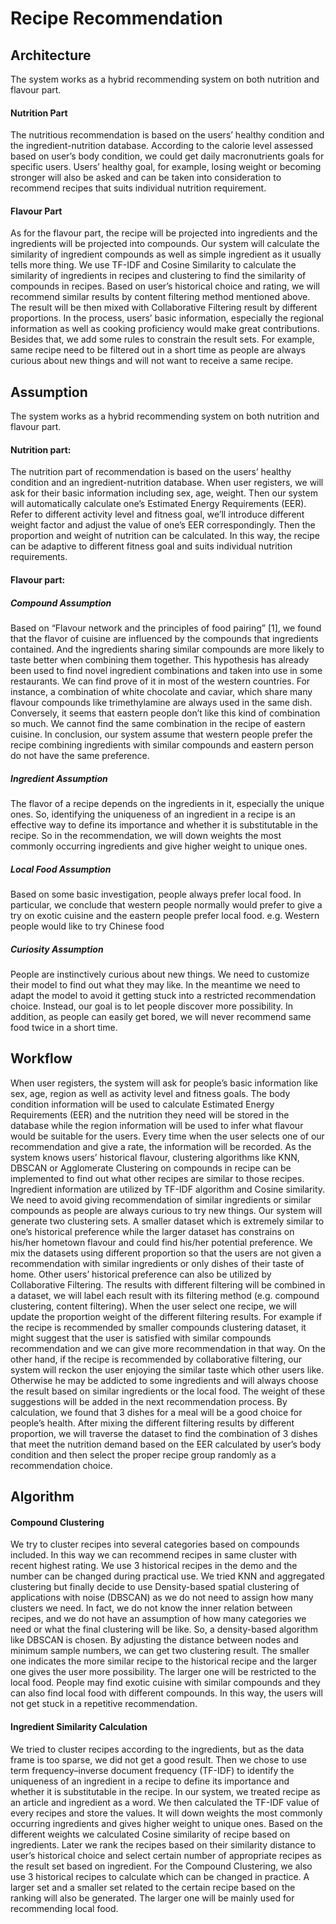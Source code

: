 # Recipe Recommendation
## Architecture
The system works as a hybrid recommending system on both nutrition and flavour part. 
#### Nutrition Part
The nutritious recommendation is based on the users’ healthy condition and the ingredient-nutrition database. According to the calorie level assessed based on user’s body condition, we could get daily macronutrients goals for specific users. Users’ healthy goal, for example, losing weight or becoming stronger will also be asked and can be taken into consideration to recommend recipes that suits individual nutrition requirement. 
#### Flavour Part
As for the flavour part, the recipe will be projected into ingredients and the ingredients will be projected into compounds. Our system will calculate the similarity of ingredient compounds as well as simple ingredient as it usually tells more thing. We use TF-IDF and Cosine Similarity to calculate the similarity of ingredients in recipes and clustering to find the similarity of compounds in recipes. 
Based on user’s historical choice and rating, we will recommend similar results by content filtering method mentioned above. The result will be then mixed with Collaborative Filtering result by different proportions. In the process, users’ basic information, especially the regional information as well as cooking proficiency would make great contributions. 
Besides that, we add some rules to constrain the result sets. For example, same recipe need to be filtered out in a short time as people are always curious about new things and will not want to receive a same recipe.
## Assumption
The system works as a hybrid recommending system on both nutrition and flavour part. 
#### Nutrition part:
The nutrition part of recommendation is based on the users’ healthy condition and an ingredient-nutrition database. When user registers, we will ask for their basic information including sex, age, weight. Then our system will automatically calculate one’s Estimated Energy Requirements (EER). Refer to different activity level and fitness goal, we’ll introduce different weight factor and adjust the value of one’s EER correspondingly. Then the proportion and weight of nutrition can be calculated. In this way, the recipe can be adaptive to different fitness goal and suits individual nutrition requirements.
#### Flavour part:
##### Compound Assumption
Based on “Flavour network and the principles of food pairing” [1], we found that the flavor of cuisine are influenced by the compounds that ingredients contained. And the ingredients sharing similar compounds are more likely to taste better when combining them together. 
This hypothesis has already been used to find novel ingredient combinations and taken into use in some restaurants. We can find prove of it in most of the western countries. For instance, a combination of white chocolate and caviar, which share many flavour compounds like trimethylamine are always used in the same dish. 
Conversely, it seems that eastern people don’t like this kind of combination so much. We cannot find the same combination in the recipe of eastern cuisine.
In conclusion, our system assume that western people prefer the recipe combining ingredients with similar compounds and eastern person do not have the same preference.
##### Ingredient Assumption
The flavor of a recipe depends on the ingredients in it, especially the unique ones. So, identifying the uniqueness of an ingredient in a recipe is an effective way to define its importance and whether it is substitutable in the recipe. So in the recommendation, we will down weights the most commonly occurring ingredients and give higher weight to unique ones.
##### Local Food Assumption
Based on some basic investigation, people always prefer local food. In particular, we conclude that western people normally would prefer to give a try on exotic cuisine and the eastern people prefer local food. e.g. Western people would like to try Chinese food
##### Curiosity Assumption
People are instinctively curious about new things. We need to customize their model to find out what they may like. In the meantime we need to adapt the model to avoid it getting stuck into a restricted recommendation choice. Instead, our goal is to let people discover more possibility. 
In addition, as people can easily get bored, we will never recommend same food twice in a short time.
## Workflow
When user registers, the system will ask for people’s basic information like sex, age, region as well as activity level and fitness goals. The body condition information will be used to calculate Estimated Energy Requirements (EER) and the nutrition they need will be stored in the database while the region information will be used to infer what flavour would be suitable for the users.
Every time when the user selects one of our recommendation and give a rate, the information will be recorded. As the system knows users’ historical flavour, clustering algorithms like KNN, DBSCAN or Agglomerate Clustering on compounds in recipe can be implemented to find out what other recipes are similar to those recipes. Ingredient information are utilized by TF-IDF algorithm and Cosine similarity. We need to avoid giving recommendation of similar ingredients or similar compounds as people are always curious to try new things. Our system will generate two clustering sets. A smaller dataset which is extremely similar to one’s historical preference while the larger dataset has constrains on his/her hometown flavour and could find his/her potential preference. We mix the datasets using different proportion so that the users are not given a recommendation with similar ingredients or only dishes of their taste of home. Other users’ historical preference can also be utilized by Collaborative Filtering. 
The results with different filtering will be combined in a dataset, we will label each result with its filtering method (e.g. compound clustering, content filtering). When the user select one recipe, we will update the proportion weight of the different filtering results. For example if the recipe is recommended by smaller compounds clustering dataset, it might suggest that the user is satisfied with similar compounds recommendation and we can give more recommendation in that way. On the other hand, if the recipe is recommended by collaborative filtering, our system will reckon the user enjoying the similar taste which other users like. Otherwise he may be addicted to some ingredients and will always choose the result based on similar ingredients or the local food. The weight of these suggestions will be added in the next recommendation process. 
By calculation, we found that 3 dishes for a meal will be a good choice for people’s health. After mixing the different filtering results by different proportion, we will traverse the dataset to find the combination of 3 dishes that meet the nutrition demand based on the EER calculated by user’s body condition and then select the proper recipe group randomly as a recommendation choice.
## Algorithm
#### Compound Clustering
We try to cluster recipes into several categories based on compounds included. In this way we can recommend recipes in same cluster with recent highest rating. We use 3 historical recipes in the demo and the number can be changed during practical use. 
We tried KNN and aggregated clustering but finally decide to use Density-based spatial clustering of applications with noise (DBSCAN) as we do not need to assign how many clusters we need. In fact, we do not know the inner relation between recipes, and we do not have an assumption of how many categories we need or what the final clustering will be like. So, a density-based algorithm like DBSCAN is chosen. 
By adjusting the distance between nodes and minimum sample numbers, we can get two clustering result. The smaller one indicates the more similar recipe to the historical recipe and the larger one gives the user more possibility. The larger one will be restricted to the local food. People may find exotic cuisine with similar compounds and they can also find local food with different compounds. In this way, the users will not get stuck in a repetitive recommendation.
#### Ingredient Similarity Calculation
We tried to cluster recipes according to the ingredients, but as the data frame is too sparse, we did not get a good result. Then we chose to use term frequency–inverse document frequency (TF-IDF) to identify the uniqueness of an ingredient in a recipe to define its importance and whether it is substitutable in the recipe. In our system, we treated recipe as an article and ingredient as a word. We then calculated the TF-IDF value of every recipes and store the values. It will down weights the most commonly occurring ingredients and gives higher weight to unique ones. Based on the different weights we calculated Cosine similarity of recipe based on ingredients. Later we rank the recipes based on their similarity distance to user’s historical choice and select certain number of appropriate recipes as the result set based on ingredient.
For the Compound Clustering, we also use 3 historical recipes to calculate which can be changed in practice. A larger set and a smaller set related to the certain recipe based on the ranking will also be generated. The larger one will be mainly used for recommending local food.

